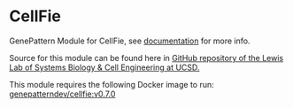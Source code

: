 # CellFie

GenePattern Module for CellFie, see [documentation](https://github.com/LewisLabUCSD/CellFie/wiki/Tutorial-:-GenePattern-module/d6eec13d92b571ecacfa620e3f6477bd8e64f7cf) for more info.

Source for this module can be found here in [GitHub repository of the Lewis Lab of Systems Biology & Cell Engineering at UCSD.](https://github.com/LewisLabUCSD/CellFie/tree/master/genepattern)

This module requires the following Docker image to run: [genepatterndev/cellfie:v0.7.0](https://hub.docker.com/layers/genepatterndev/cellfie/v0.7.0/images/sha256-cce5d48f861255785d3458f00014fd12530e4d6ca870a362291409f0605e7464?context=explore)